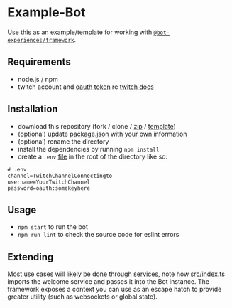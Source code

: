 # Example-Bot

Use this as an example/template for working with [`@bot-experiences/framework`](https://github.com/BotExperiences/Bot-Framework).

## Requirements

- node.js / npm
- twitch account and [oauth token](https://twitchapps.com/tmi/) re [twitch docs](https://dev.twitch.tv/docs/irc#building-the-bot)

## Installation

- download this repository (fork / clone / [zip](https://github.com/BotExperiences/Example-Bot/archive/master.zip) / [template](https://docs.github.com/en/free-pro-team@latest/github/creating-cloning-and-archiving-repositories/creating-a-repository-from-a-template))
- (optional) update [package.json](package.json) with your own information
- (optional) rename the directory
- install the dependencies by running `npm install`
- create a `.env` [file](https://github.com/motdotla/dotenv) in the root of the directory like so:

```
# .env
channel=TwitchChannelConnectingto
username=YourTwitchChannel
password=oauth:somekeyhere
```

## Usage

- `npm start` to run the bot
- `npm run lint` to check the source code for eslint errors

## Extending

Most use cases will likely be done through [services](src/services/), note how [src/index.ts](src/index.ts) imports the welcome service and passes it into the Bot instance. The framework exposes a context you can use as an escape hatch to provide greater utility (such as websockets or global state).